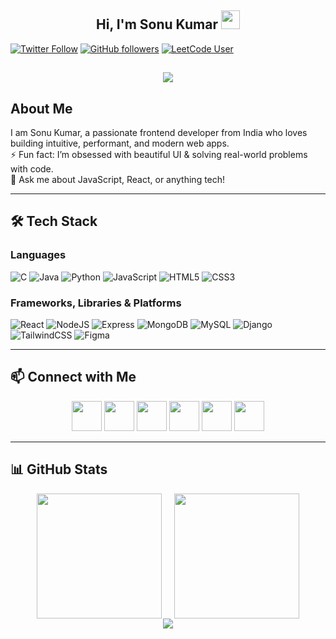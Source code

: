<h2 align="center">Hi, I'm Sonu Kumar <img src="https://user-images.githubusercontent.com/39955420/147578264-bae0526c-028a-49d2-8af8-d08bb4edbd2a.gif" height="30" width="30"></h2>

[![Twitter Follow](https://img.shields.io/twitter/follow/kumarsonu0307?style=social)](https://twitter.com/kumarsonu0307)
[![GitHub followers](https://img.shields.io/github/followers/kumarsonu01?style=social)](https://github.com/kumarsonu01)
[![LeetCode User](https://img.shields.io/badge/LeetCode-itsme__sonu-orange?style=social&logo=leetcode)](https://leetcode.com/itsme_sonu/)

<h2 align="center"><img src="https://www.canva.com/design/DAGpI-b-aLY/R9nKcqZ9T1IeCqWNDwLsrw/view?utm_content=DAGpI-b-aLY&utm_campaign=designshare&utm_medium=link&utm_source=viewer"></h2>

## About Me

I am Sonu Kumar, a passionate frontend developer from India who loves building intuitive, performant, and modern web apps.  
⚡ Fun fact: I’m obsessed with beautiful UI & solving real-world problems with code.  
💬 Ask me about JavaScript, React, or anything tech!

---

## 🛠 Tech Stack

### Languages  
![C](https://img.shields.io/badge/c-%2300599C.svg?style=for-the-badge&logo=c&logoColor=white)
![Java](https://img.shields.io/badge/java-%23ED8B00.svg?style=for-the-badge&logo=java&logoColor=white)
![Python](https://img.shields.io/badge/python-%23323330.svg?style=for-the-badge&logo=python&logoColor=white)
![JavaScript](https://img.shields.io/badge/javascript-%23323330.svg?style=for-the-badge&logo=javascript&logoColor=%23F7DF1E)
![HTML5](https://img.shields.io/badge/html5-%23E34F26.svg?style=for-the-badge&logo=html5&logoColor=white)
![CSS3](https://img.shields.io/badge/css3-%231572B6.svg?style=for-the-badge&logo=css3&logoColor=white)

### Frameworks, Libraries & Platforms  
![React](https://img.shields.io/badge/react-%2320232a.svg?style=for-the-badge&logo=react&logoColor=%2361DAFB)
![NodeJS](https://img.shields.io/badge/node.js-6DA55F?style=for-the-badge&logo=node.js&logoColor=white)
![Express](https://img.shields.io/badge/express.js-%23404d59.svg?style=for-the-badge&logo=express&logoColor=%2361DAFB)
![MongoDB](https://img.shields.io/badge/mongodb-%2347A248.svg?style=for-the-badge&logo=mongodb&logoColor=white)
![MySQL](https://img.shields.io/badge/mysql-%2300f.svg?style=for-the-badge&logo=mysql&logoColor=white)
![Django](https://img.shields.io/badge/django-%23092E20.svg?style=for-the-badge&logo=django&logoColor=white)
![TailwindCSS](https://img.shields.io/badge/tailwindcss-%2338B2AC.svg?style=for-the-badge&logo=tailwind-css&logoColor=white)
![Figma](https://img.shields.io/badge/figma-%23F24E1E.svg?style=for-the-badge&logo=figma&logoColor=white)

---

## 📫 Connect with Me

<p align="center">
  <a href="https://www.linkedin.com/in/sonukumar01/"><img src="https://user-images.githubusercontent.com/39955420/147572655-e5feabb1-2a36-467c-9906-1fc66d606b41.png" height="48" width="48"></a>
  <a href="https://twitter.com/kumarsonu0307"><img src="https://user-images.githubusercontent.com/39955420/147572505-a0f98499-2d13-4149-a68a-a66f7ebe0e23.png" height="48" width="48"></a>
  <a href="https://www.instagram.com/itskumarforu"><img src="https://user-images.githubusercontent.com/39955420/147572858-093e11d5-c974-43de-9795-f328d4cda097.png" height="48" width="48"></a>
  <a href="https://stackoverflow.com/users/30855114"><img src="https://cdn-icons-png.flaticon.com/512/2111/2111628.png" height="48" width="48"></a>
  <a href="https://leetcode.com/itsme_sonu"><img src="https://user-images.githubusercontent.com/39955420/147611479-36ad6cd0-3b53-4d46-8035-0bd940e01a57.png" height="48" width="48"></a>
  <a href="mailto:your.email@example.com"><img src="https://user-images.githubusercontent.com/39955420/147611479-36ad6cd0-3b53-4d46-8035-0bd940e01a57.png" height="48" width="48"></a>
</p>

---

## 📊 GitHub Stats

<div align="center" style="display: flex; justify-content: center; gap: 20px; flex-wrap: wrap;">
  <img src="https://github-readme-stats.vercel.app/api?username=kumarsonu01&show_icons=true&theme=radical" height="200" />
  <img src="https://github-readme-stats.vercel.app/api/top-langs?username=kumarsonu01&layout=compact&theme=radical" height="200" />
</div>

<div align="center">
  <img src="https://github-readme-streak-stats.herokuapp.com/?user=kumarsonu01&theme=radical" />
</div>
